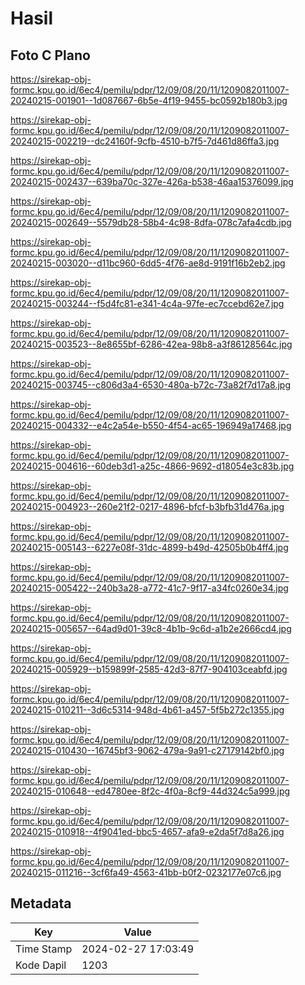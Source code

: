 # Hasil

## Foto C Plano

https://sirekap-obj-formc.kpu.go.id/6ec4/pemilu/pdpr/12/09/08/20/11/1209082011007-20240215-001901--1d087667-6b5e-4f19-9455-bc0592b180b3.jpg

https://sirekap-obj-formc.kpu.go.id/6ec4/pemilu/pdpr/12/09/08/20/11/1209082011007-20240215-002219--dc24160f-9cfb-4510-b7f5-7d461d86ffa3.jpg

https://sirekap-obj-formc.kpu.go.id/6ec4/pemilu/pdpr/12/09/08/20/11/1209082011007-20240215-002437--639ba70c-327e-426a-b538-46aa15376099.jpg

https://sirekap-obj-formc.kpu.go.id/6ec4/pemilu/pdpr/12/09/08/20/11/1209082011007-20240215-002649--5579db28-58b4-4c98-8dfa-078c7afa4cdb.jpg

https://sirekap-obj-formc.kpu.go.id/6ec4/pemilu/pdpr/12/09/08/20/11/1209082011007-20240215-003020--d11bc960-6dd5-4f76-ae8d-9191f16b2eb2.jpg

https://sirekap-obj-formc.kpu.go.id/6ec4/pemilu/pdpr/12/09/08/20/11/1209082011007-20240215-003244--f5d4fc81-e341-4c4a-97fe-ec7ccebd62e7.jpg

https://sirekap-obj-formc.kpu.go.id/6ec4/pemilu/pdpr/12/09/08/20/11/1209082011007-20240215-003523--8e8655bf-6286-42ea-98b8-a3f86128564c.jpg

https://sirekap-obj-formc.kpu.go.id/6ec4/pemilu/pdpr/12/09/08/20/11/1209082011007-20240215-003745--c806d3a4-6530-480a-b72c-73a82f7d17a8.jpg

https://sirekap-obj-formc.kpu.go.id/6ec4/pemilu/pdpr/12/09/08/20/11/1209082011007-20240215-004332--e4c2a54e-b550-4f54-ac65-196949a17468.jpg

https://sirekap-obj-formc.kpu.go.id/6ec4/pemilu/pdpr/12/09/08/20/11/1209082011007-20240215-004616--60deb3d1-a25c-4866-9692-d18054e3c83b.jpg

https://sirekap-obj-formc.kpu.go.id/6ec4/pemilu/pdpr/12/09/08/20/11/1209082011007-20240215-004923--260e21f2-0217-4896-bfcf-b3bfb31d476a.jpg

https://sirekap-obj-formc.kpu.go.id/6ec4/pemilu/pdpr/12/09/08/20/11/1209082011007-20240215-005143--6227e08f-31dc-4899-b49d-42505b0b4ff4.jpg

https://sirekap-obj-formc.kpu.go.id/6ec4/pemilu/pdpr/12/09/08/20/11/1209082011007-20240215-005422--240b3a28-a772-41c7-9f17-a34fc0260e34.jpg

https://sirekap-obj-formc.kpu.go.id/6ec4/pemilu/pdpr/12/09/08/20/11/1209082011007-20240215-005657--64ad9d01-39c8-4b1b-9c6d-a1b2e2666cd4.jpg

https://sirekap-obj-formc.kpu.go.id/6ec4/pemilu/pdpr/12/09/08/20/11/1209082011007-20240215-005929--b159899f-2585-42d3-87f7-904103ceabfd.jpg

https://sirekap-obj-formc.kpu.go.id/6ec4/pemilu/pdpr/12/09/08/20/11/1209082011007-20240215-010211--3d6c5314-948d-4b61-a457-5f5b272c1355.jpg

https://sirekap-obj-formc.kpu.go.id/6ec4/pemilu/pdpr/12/09/08/20/11/1209082011007-20240215-010430--16745bf3-9062-479a-9a91-c27179142bf0.jpg

https://sirekap-obj-formc.kpu.go.id/6ec4/pemilu/pdpr/12/09/08/20/11/1209082011007-20240215-010648--ed4780ee-8f2c-4f0a-8cf9-44d324c5a999.jpg

https://sirekap-obj-formc.kpu.go.id/6ec4/pemilu/pdpr/12/09/08/20/11/1209082011007-20240215-010918--4f9041ed-bbc5-4657-afa9-e2da5f7d8a26.jpg

https://sirekap-obj-formc.kpu.go.id/6ec4/pemilu/pdpr/12/09/08/20/11/1209082011007-20240215-011216--3cf6fa49-4563-41bb-b0f2-0232177e07c6.jpg


## Metadata

| Key        | Value               |
| ---------- | ------------------- |
| Time Stamp | 2024-02-27 17:03:49 |
| Kode Dapil | 1203                |



